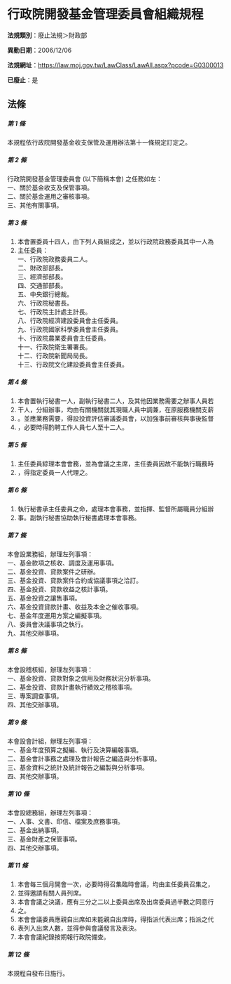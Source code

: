 # 行政院開發基金管理委員會組織規程

**法規類別**：廢止法規＞財政部

**異動日期**：2006/12/06  

**法規網址**：https://law.moj.gov.tw/LawClass/LawAll.aspx?pcode=G0300013

**已廢止**：是



## 法條
##### 第 1 條
本規程依行政院開發基金收支保管及運用辦法第十一條規定訂定之。

##### 第 2 條
行政院開發基金管理委員會 (以下簡稱本會) 之任務如左：  
一、關於基金收支及保管事項。  
二、關於基金運用之審核事項。  
三、其他有關事項。

##### 第 3 條
1. 本會置委員十四人，由下列人員組成之，並以行政院政務委員其中一人為
1. 主任委員：  
一、行政院政務委員二人。  
二、財政部部長。  
三、經濟部部長。  
四、交通部部長。  
五、中央銀行總裁。  
六、行政院秘書長。  
七、行政院主計處主計長。  
八、行政院經濟建設委員會主任委員。  
九、行政院國家科學委員會主任委員。  
十、行政院農業委員會主任委員。  
十一、行政院衛生署署長。  
十二、行政院新聞局局長。  
十三、行政院文化建設委員會主任委員。

##### 第 4 條
1. 本會置執行秘書一人，副執行秘書二人，及其他因業務需要之辦事人員若
1. 干人，分組辦事，均由有關機關就其現職人員中調兼，在原服務機關支薪
1. 。並應業務需要，得設投資評估審議委員會，以加強事前審核與事後監督
1. ，必要時得酌聘工作人員七人至十二人。

##### 第 5 條
1. 主任委員綜理本會會務，並為會議之主席，主任委員因故不能執行職務時
1. ，得指定委員一人代理之。

##### 第 6 條
1. 執行秘書承主任委員之命，處理本會事務，並指揮、監督所屬職員分組辦
1. 事。副執行秘書協助執行秘書處理本會事務。

##### 第 7 條
本會設業務組，辦理左列事項：  
一、基金款項之核收、調度及運用事項。  
二、基金投資、貸款案件之研辦。  
三、基金投資、貸款案件合約或協議事項之洽訂。  
四、基金投資、貸款收益之核計事項。  
五、基金投資之讓售事項。  
六、基金投資貸款計畫、收益及本金之催收事項。  
七、基金年度運用方案之編擬事項。  
八、委員會決議事項之執行。  
九、其他交辦事項。

##### 第 8 條
本會設稽核組，辦理左列事項：  
一、基金投資、貸款對象之信用及財務狀況分析事項。  
二、基金投資、貸款計畫執行績效之稽核事項。  
三、專案調查事項。  
四、其他交辦事項。

##### 第 9 條
本會設會計組，辦理左列事項：  
一、基金年度預算之擬編、執行及決算編報事項。  
二、基金會計事務之處理及會計報告之編造與分析事項。  
三、基金資料之統計及統計報告之編製與分析事項。  
四、其他交辦事項。

##### 第 10 條
本會設總務組，辦理左列事項：  
一、人事、文書、印信、檔案及庶務事項。  
二、基金出納事項。  
三、基金財產之保管事項。  
四、其他交辦事項。

##### 第 11 條
1. 本會每三個月開會一次，必要時得召集臨時會議，均由主任委員召集之，
1. 並得邀請有關人員列席。
1. 本會會議之決議，應有三分之二以上委員出席及出席委員過半數之同意行
1. 之。
1. 本會會議委員應親自出席如未能親自出席時，得指派代表出席；指派之代
1. 表列入出席人數，並得參與會議發言及表決。
1. 本會會議紀錄按期報行政院備查。

##### 第 12 條
本規程自發布日施行。


